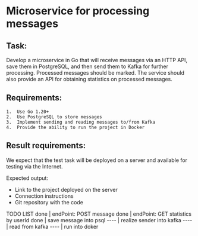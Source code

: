 # Microservice for processing messages
## Task:
Develop a microservice in Go that will receive messages via an HTTP API, save them in PostgreSQL, and then send them to Kafka for further processing. Processed messages should be marked. The service should also provide an API for obtaining statistics on processed messages.
## Requirements:
	1.	Use Go 1.20+
	2.	Use PostgreSQL to store messages
	3.	Implement sending and reading messages to/from Kafka
	4.	Provide the ability to run the project in Docker
 ## Result requirements:
We expect that the test task will be deployed on a server and available for testing via the Internet.

Expected output:
- Link to the project deployed on the server
- Connection instructions
- Git repository with the code


TODO LIST
done | endPoint: POST message
done | endPoint: GET statistics by userId
done | save message into psql
---- | realize sender into kafka
---- | read from kafka
---- | run into doker